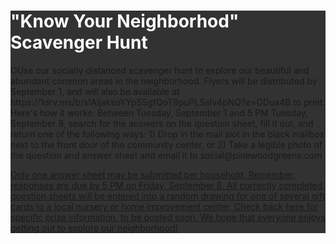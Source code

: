  <div class="jumbotron" style="background: url('images/treecover.jpg') 50% 0 no-repeat;">
                        <div class="container" style="background-color: rgba(0,0,0,0.8);">
                            <h1 class="text-center" style="color: #fff;">"Know Your Neighborhod" Scavenger Hunt</h1>
                            <p class="whitetext">OUse our socially distanced scavenger hunt to explore our beautiful and abundant common areas in the neighborhood. Flyers will be distributed by September 1, and will also be available at https://1drv.ms/b/s!AljaksoYYp5SgfQoT9puPLSslv4pNQ?e=GDua4B to print.
Here's how it works:
Between Tuesday, September 1 and 5 PM Tuesday, September 8, search for the answers on the question sheet, fill it out, and return one of the following ways:
1) Drop in the mail slot in the black mailbox next to the front door of the community center, or
2) Take a legible photo of the question and answer sheet and email it to social@pinewoodgreens.com
</p>
                            <p class="whitetext"><a href="https://1drv.ms/b/s!AljaksoYYp5SgfQoT9puPLSslv4pNQ?e=GDua4B"</a></p>
                            <p class="whitetext">Only one answer sheet may be submitted per household. Remember, responses are due by 5 PM on Friday, September 8.
All correctly completed question sheets will be entered into a random drawing for one of several gift cards to a local nursery or home improvement center. Check back here for specific prize information, to be posted soon. 
We hope that everyone enjoys getting out to explore our neighborhood!</p> 
</div>
</div>
